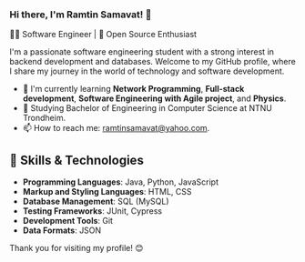 ### Hi there, I'm Ramtin Samavat! 👋

👨‍💻 Software Engineer | 🚀 Open Source Enthusiast

I'm a passionate software engineering student with a strong interest in backend development and databases.
Welcome to my GitHub profile, where I share my journey in the world of technology and software development.

* 🌱 I'm currently learning **Network Programming**, **Full-stack development**, **Software Engineering with Agile project**, and **Physics**.
* 🔭 Studying Bachelor of Engineering in Computer Science at NTNU Trondheim.
* 📫 How to reach me: ramtinsamavat@yahoo.com.

## 🔧 Skills & Technologies
- **Programming Languages**: Java, Python, JavaScript
- **Markup and Styling Languages**: HTML, CSS
- **Database Management**: SQL (MySQL)
- **Testing Frameworks**: JUnit, Cypress
- **Development Tools**: Git
- **Data Formats**: JSON


Thank you for visiting my profile! 😊
